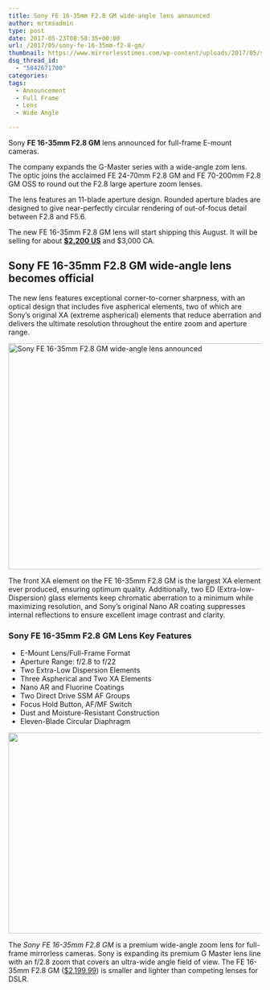 ```yaml
---
title: Sony FE 16-35mm F2.8 GM wide-angle lens announced
author: mrtmsadmin
type: post
date: 2017-05-23T08:58:35+00:00
url: /2017/05/sony-fe-16-35mm-f2-8-gm/
thumbnail: https://www.mirrorlesstimes.com/wp-content/uploads/2017/05/sony-fe-16-35mm-f2-8-gm-on-a7r.jpg
dsq_thread_id:
  - "5842671700"
categories:
tags:
  - Announcement
  - Full Frame
  - Lens
  - Wide Angle

---
```

Sony **FE 16-35mm F2.8 GM** lens announced for full-frame E-mount cameras.

The company expands the G-Master series with a wide-angle zom lens. The optic joins the acclaimed FE 24-70mm F2.8 GM and FE 70-200mm F2.8 GM OSS to round out the F2.8 large aperture zoom lenses.

The lens features an 11-blade aperture design. Rounded aperture blades are designed to give near-perfectly circular rendering of out-of-focus detail between F2.8 and F5.6.

The new FE 16-35mm F2.8 GM lens will start shipping this August. It will be selling for about <a href="http://amzn.to/2qsy4ZW" target="_blank" rel="noopener noreferrer"><strong>$2,200 US</strong></a> and $3,000 CA.<!--more-->

## Sony FE 16-35mm F2.8 GM wide-angle lens becomes official

The new lens features exceptional corner-to-corner sharpness, with an optical design that includes five aspherical elements, two of which are Sony’s original XA (extreme aspherical) elements that reduce aberration and delivers the ultimate resolution throughout the entire zoom and aperture range.

[<img class="aligncenter wp-image-1122 size-full" title="Sony FE 16-35mm F2.8 GM wide-angle lens announced" src="https://i1.wp.com/www.mirrorlesstimes.com/wp-content/uploads/2017/05/sony-fe-16-35mm-f2-8-gm.jpg?resize=600%2C450&#038;ssl=1" alt="Sony FE 16-35mm F2.8 GM wide-angle lens announced" width="600" height="450" srcset="https://i1.wp.com/www.mirrorlesstimes.com/wp-content/uploads/2017/05/sony-fe-16-35mm-f2-8-gm.jpg?w=1199&ssl=1 1199w, https://i1.wp.com/www.mirrorlesstimes.com/wp-content/uploads/2017/05/sony-fe-16-35mm-f2-8-gm.jpg?resize=300%2C225&ssl=1 300w, https://i1.wp.com/www.mirrorlesstimes.com/wp-content/uploads/2017/05/sony-fe-16-35mm-f2-8-gm.jpg?resize=768%2C576&ssl=1 768w, https://i1.wp.com/www.mirrorlesstimes.com/wp-content/uploads/2017/05/sony-fe-16-35mm-f2-8-gm.jpg?resize=1024%2C769&ssl=1 1024w" sizes="(max-width: 600px) 100vw, 600px" data-recalc-dims="1" />][1]

The front XA element on the FE 16-35mm F2.8 GM is the largest XA element ever produced, ensuring optimum quality. Additionally, two ED (Extra-low-Dispersion) glass elements keep chromatic aberration to a minimum while maximizing resolution, and Sony’s original Nano AR coating suppresses internal reflections to ensure excellent image contrast and clarity.

### Sony FE 16-35mm F2.8 GM Lens Key Features

<ul data-selenium="highlightList">
  <li>
    E-Mount Lens/Full-Frame Format
  </li>
  <li>
    Aperture Range: f/2.8 to f/22
  </li>
  <li>
    Two Extra-Low Dispersion Elements
  </li>
  <li>
    Three Aspherical and Two XA Elements
  </li>
  <li>
    Nano AR and Fluorine Coatings
  </li>
  <li>
    Two Direct Drive SSM AF Groups
  </li>
  <li>
    Focus Hold Button, AF/MF Switch
  </li>
  <li>
    Dust and Moisture-Resistant Construction
  </li>
  <li>
    Eleven-Blade Circular Diaphragm
  </li>
</ul>

[<img class="aligncenter size-full wp-image-1121" src="https://i0.wp.com/www.mirrorlesstimes.com/wp-content/uploads/2017/05/sony-fe-16-35mm-f2-8-gm-mtf-chart.jpg?resize=600%2C400&#038;ssl=1" alt="" width="600" height="400" srcset="https://i0.wp.com/www.mirrorlesstimes.com/wp-content/uploads/2017/05/sony-fe-16-35mm-f2-8-gm-mtf-chart.jpg?w=900&ssl=1 900w, https://i0.wp.com/www.mirrorlesstimes.com/wp-content/uploads/2017/05/sony-fe-16-35mm-f2-8-gm-mtf-chart.jpg?resize=300%2C200&ssl=1 300w, https://i0.wp.com/www.mirrorlesstimes.com/wp-content/uploads/2017/05/sony-fe-16-35mm-f2-8-gm-mtf-chart.jpg?resize=768%2C512&ssl=1 768w, https://i0.wp.com/www.mirrorlesstimes.com/wp-content/uploads/2017/05/sony-fe-16-35mm-f2-8-gm-mtf-chart.jpg?resize=180%2C120&ssl=1 180w" sizes="(max-width: 600px) 100vw, 600px" data-recalc-dims="1" />][2]

The _Sony FE 16-35mm F2.8 GM_ is a premium wide-angle zoom lens for full-<wbr />frame mirrorless cameras. Sony is expanding its premium G Master lens line with an f/2.8 zoom that covers an ultra-wide angle field of view. The FE 16-35mm F2.8 GM (<a href="http://amzn.to/2qsy4ZW" target="_blank" rel="noopener noreferrer">$2,199.99</a>) is smaller and lighter than competing lenses for DSLR.

 [1]: https://i1.wp.com/www.mirrorlesstimes.com/wp-content/uploads/2017/05/sony-fe-16-35mm-f2-8-gm.jpg?ssl=1
 [2]: https://i0.wp.com/www.mirrorlesstimes.com/wp-content/uploads/2017/05/sony-fe-16-35mm-f2-8-gm-mtf-chart.jpg?ssl=1